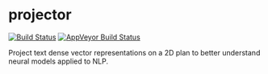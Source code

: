 # projector

[![Build Status](https://travis-ci.org/pommedeterresautee/projector.svg?branch=master)](https://travis-ci.org/pommedeterresautee/projector)
[![AppVeyor Build Status](https://ci.appveyor.com/api/projects/status/github/pommedeterresautee/projector?branch=master&svg=true)](https://ci.appveyor.com/project/pommedeterresautee/projector)

Project text dense vector representations on a 2D plan to better understand neural models applied to NLP.

